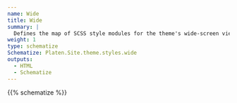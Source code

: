 ```yaml
---
name: Wide
title: Wide
summary: |
  Defines the map of SCSS style modules for the theme's wide-screen view.
weight: 1
type: schematize
Schematize: Platen.Site.theme.styles.wide
outputs:
  - HTML
  - Schematize
---
```


{{% schematize %}}
